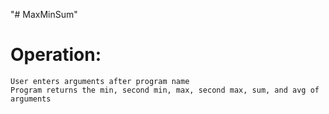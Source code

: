 "# MaxMinSum" 

# Operation:
	User enters arguments after program name
	Program returns the min, second min, max, second max, sum, and avg of arguments